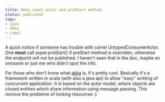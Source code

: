 ```yaml
---
title: Akka camel actor and preStart method
status: published
tags:
- java
- akka
- camel
---
```


A quick notice if someone has trouble with camel UntypedConsumerActor. One <strong>must</strong> call super.preStart() if preStart method is overriden, otherwise the endpoint will not be published. I haven't seen that in the doc, maybe an omission or just me who didn't spot the info.

For those who don't know what <a href="http://akka.io/">akka</a> is, it's pretty cool. Basically it's a framework written in scala (with also a java api) to allow "easy" writting of concurrent application. It is based on the actor model, where objects are closed entities which share information using message passing. This remove the probleme of locking resources :)